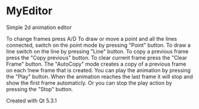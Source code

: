 # MyEditor

Simple 2d animation editor

To change frames press A/D
To draw or move a point and all the lines connected, switch on the point mode by pressing "Point" button.
To draw a line switch on the line by pressing "Line" button.
To copy a previous frame press the "Copy previous" button.
To clear current frame press the "Clear Frame" button.
The "AutoCopy" mode creates a copy of a previous frame on each !new frame that is created.
You can play the animation by pressing the "Play" button. When the animation reaches the last frame it will stop and show the first frame automaticly. Or you can stop the play action by pressing the "Stop" button.

Created with Qt 5.3.1
